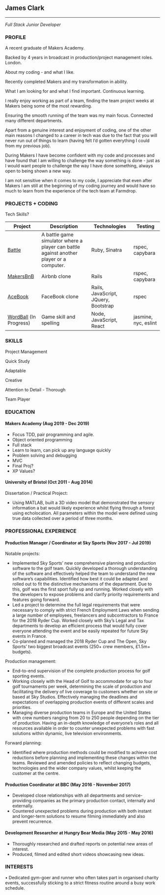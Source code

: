 ## James Clark ##
---
_Full Stack Junior Developer_

### PROFILE ###
A recent graduate of Makers Academy. 

Backed by 4 years in broadcast in production/project management roles. London. 

About my coding - and what I like. 

Recently completed Makers and my transformation in ability. 

What I am looking for and what I find important. Continuous learning. 


I really enjoy working as part of a team, finding the team project weeks at Makers being some of the most rewarding. 

Ensuring the smooth running of the team was my main focus. Connected many different departments. 

Apart from a genuine interest and enjoyment of coding, one of the other main reasons I changed to a career in tech was due to the fact that you will never run out of things to learn (having felt I’d gotten everything I could from my previous job). 

During Makers I have become confident with my code and processes and have found that I am willing to challenge the way something is done - just as I would want people to challenge the way I have done something, always open to being shown a new way. 

I am not sensitive when it comes to my code, I appreciate that even after Makers I am still at the beginning of my coding journey and would have so much to learn from the experience of the tech team at Farmdrop. 



### PROJECTS + CODING ###
Tech Skills?

| Project | Description | Technologies | Testing |
|---------|-------------|--------------|---------|
| [Battle](https://github.com/jmhc22/battle)  | A battle game simulator where a player can battle against another player or a computer.  | Ruby, Sinatra | rspec, capybara |
| [MakersBnB](https://github.com/jmhc22/MakersBnB) | Airbnb clone | Rails | rspec, capybara |
| [AceBook](https://github.com/jmhc22/acebook--LizardBook-) | FaceBook clone | Rails, JavaScript, JQuery, Bootstrap | rspec |
| [WordBall](https://github.com/jmhc22/wordball-react) (In Progress) | Game skill and spelling | Node, JavaScript, React | jasmine, nyc, eslint |

### SKILLS ###

Project Management

Quick Study

Adaptable

Creative

Attention to Detail - Thorough 

Team Player


### EDUCATION ###

#### Makers Academy (Aug 2019 - Dec 2019) ####
* Focus TDD, pair programming and agile.
* Object oriented programming
* Full stack
* Learn to learn, can pick up any language quickly
* Problem solving and debugging
* MVC
* Final Proj?
* XP Values?

#### University of Bristol (Oct 2011 - Aug 2014) ####

Dissertation / Practical Project:
* Using MATLAB, built a 3D video model that demonstrated the sensory information a bat would likely experience whilst flying through a forest using echolocation. All parameters within the model were defined using true data collected over a period of three months. 


### PROFESSIONAL EXPERIENCE ###

#### Production Manager / Coordinator at Sky Sports (Nov 2017 - Jul 2019) ####

Notable projects:
*	Implemented Sky Sports’ new comprehensive planning and production software to the golf team. Quickly developed a thorough understanding of the software and effectively helped the team to understand the new software’s capabilities. Identified how best it could be adapted and rolled out to fit the distinctive mechanisms of the department. Due to this, golf was the first sport fully up and running. Worked closely with the developers to expose problems and clarify priority requirements and features going forward. 
*	Led a project to determine the full legal requirements that were necessary to comply with strict French Employment Laws when sending a large number of employees, freelancers and subcontractors to France for the 2018 Ryder Cup. Worked closely with Sky’s Legal and Tax departments to develop an efficient process that would fully cover everyone attending the event and be easily repeated for future Sky events in France. 
*	Co-planned and managed the 2018 Ryder Cup and The Open, Sky Sports’ two biggest broadcast events (250+ crew members, £1.5m+ budgets).

Production management:
*	End-to-end supervision of the complete production process for golf sporting events.
*	Working closely with the Head of Golf to accommodate for up to four golf tournaments per week, determining the scale of production and facilitating the delivery of live coverage to customers whether on site or based at Sky Studios. Effectively managing the deadlines and expectations of overlapping production events of different scales and priorities. 
*	Managing diverse production teams in Europe and the United States with crew numbers ranging from 20 to 250 people depending on the tier of production. Having an in-depth knowledge of everyone’s roles and all resources available in order to counter unexpected problems with fast solutions within dynamic, live television environments. 

Forward planning:
*	Identified where production methods could be modified to achieve cost reductions before planning and implementing these changes within the teams. Reviewed and amended policies to reflect changing budgets, technologies and the wider company values, whilst keeping the customer at the centre. 

#### Production Coordinator at BBC (May 2016 - November 2017) ####
* Developed close relationships with all departments and service-providing companies as the primary production contact, internally and externally. 
*	Countered unexpected problems during production with both instant and longer-term solutions to resume filming immediately and also prevent recurrence.  

#### Development Researcher at Hungry Bear Media (May 2015 - May 2016) ####
*	Thoroughly researched and drafted reports on potential new areas of interest.
*	Produced, filmed and edited short videos showcasing new ideas.

### INTERESTS ###

•	Dedicated gym-goer and runner who often takes part in organised charity events, successfully sticking to a strict fitness routine around a busy work schedule. 
